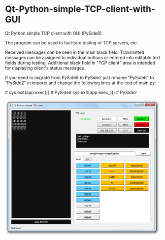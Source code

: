 # Qt-Python-simple-TCP-client-with-GUI
Qt Python simple TCP client with GUI (PySide6).

The program can be used to facilitate testing of TCP servers, etc.

Received messages can be seen in the main black field.
Transmitted messages can be assigned to individual buttons or entered into editable text fields during testing.
Additional black field in "TCP client" area is intended for displaying client's status messages.

If you need to migrate from PySide6 to PySide2 just rename "PySide6" to "PySide2" in imports and change the following lines at the end of main.py:

\# sys.exit(app.exec())  # PySide6
sys.exit(app.exec_())   # PySide2


![Qt Python simple TCP client with GUI](qt-python-simple-tcp-client-with-gui.png)
